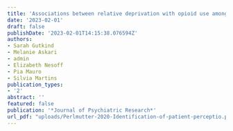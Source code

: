 ```yaml
---
title: 'Associations between relative deprivation with opioid use among working-age adults during the great recession'
date: '2023-02-01'
draft: false
publishDate: '2023-02-01T14:15:38.076594Z'
authors:
- Sarah Gutkind
- Melanie Askari
- admin
- Elizabeth Nesoff
- Pia Mauro
- Silvia Martins
publication_types:
- '2'
abstract: ''
featured: false
publication: '*Journal of Psychiatric Research*'
url_pdf: "uploads/Perlmutter-2020-Identification-of-patient-perceptio.pdf"
---
```


